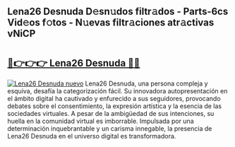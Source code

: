 ## Lena26 Desnuda D𝚎sn𝚞dos filtr𝚊dos - Parts-6cs Vid𝚎os f𝚘tos - N𝚞evas filtr𝚊ciones atr𝚊ctivas vNiCP

# <h2><a href="http://mb6mu5l.tromn.icu/?c=Lena26+Desnuda">🔗👉👉👉 Lena26 Desnuda 🔗🔗</a></h2>

[![Lena26 Desnuda nuevo](https://i.imgur.com/pEAQMta.gif)](http://mb6mu5l.tromn.icu/?c=Lena26+Desnuda)
Lena26 Desnuda, una persona compleja y esquiva, desafía la categorización fácil. Su innovadora autopresentación en el ámbito digital ha cautivado y enfurecido a sus seguidores, provocando debates sobre el consentimiento, la expresión artística y la esencia de las sociedades virtuales. A pesar de la ambigüedad de sus intenciones, su huella en la comunidad virtual es imborrable. Impulsada por una determinación inquebrantable y un carisma innegable, la presencia de Lena26 Desnuda en el universo digital es transformadora.

